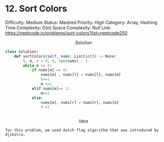 # 12. Sort Colors

Difficulty: Medium
Status: Mastred
Priority: High
Category: Array, Hashing
Time Complexity: O(n)
Space Complexity: Null
Link: https://neetcode.io/problems/sort-colors?list=neetcode250

$$
Solution
$$

```python
class Solution:
    def sortColors(self, nums: List[int]) -> None:
        l, m, r = 0, 0, len(nums) - 1
        while m <= r:
            if nums[m] == 0:
                nums[m] , nums[l] = nums[l], nums[m]
                l+=1
                m +=1
            elif nums[m]== 1:
                m+=1
            else:
                nums[m], nums[r] = nums[r], nums[m]
                r-=1
        
```

$$
Idea
$$

```
for this problem, we used dutch flag algorithm that was introduced by djikstra.
```